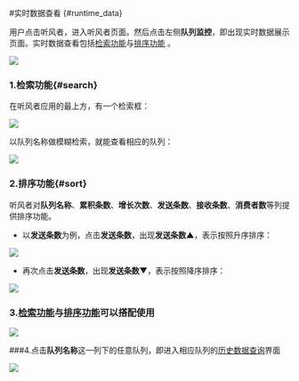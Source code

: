 #实时数据查看 {#runtime_data}

用户点击听风者，进入听风者页面。然后点击左侧**队列监控**，即出现实时数据展示页面。实时数据查看包括[检索功能](#search)与[排序功能](#sort) 。 

![](assets/46_runtime_data.png)




### 1.检索功能{#search}
在听风者应用的最上方，有一个检索框：

![](assets/46_runtime_search.png)

以队列名称做模糊检索，就能查看相应的队列：

![](assets/46_runtime_search_example.png)

### 2.排序功能{#sort}

听风者对**队列名称**、**累积条数**、**增长次数**、**发送条数**、**接收条数**、**消费者数**等列提供排序功能。

 * 以**发送条数**为例，点击**发送条数**，出现**发送条数▲**，表示按照升序排序：
 
![](assets/46_runtime_sort_asc.png)

* 再次点击**发送条数**，出现**发送条数▼**，表示按照降序排序：

![](assets/46_runtime_sort_desc.png)

### 3.[检索功能](#search)与[排序功能](#sort)可以搭配使用

![](assets/46_runtime_search_sort.png)


###4.点击**队列名称**这一列下的任意队列，即进入相应队列的[历史数据查询](48.md)界面

![](assets/46_runtime_click.png)







